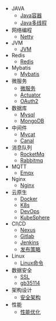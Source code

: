 * JAVA
    * [Java容器](md/Java容器.md)
    * [Java多线程](md/Java多线程.md)
* 网络编程
    * [Netty](md/Netty学习心得.md)
* JVM
    * [JVM](md/JVM.md)
* Redis
    * [Redis](md/Redis.md)
* Mybatis
    * [Mybatis](md/Mybatis.md)
* 微服务
	* [微服务](md/微服务.md)
	* [Actuator](md/Actuator.md)
	* [OAuth2](md/OAuth2.md)
* 数据库
    * [Mysql](md/Mysql.md)
	* [MongoDB](md/MongoDB.md)
* 中间件
    * [Mycat](md/Mycat.md)
	* [Canal](md/Canal.md)
* 消息队列
    * [RocketMq](md/RocketMq.md)
	* [Rabbitmq](md/Rabbitmq.md)
* MQTT
    * [Emqx](md/EMQX.md)
* Nginx
    * [Nginx](md/Nginx.md)
* 云原生
    * [Docker](md/Docker.md)
	* [K8s](md/K8s.md)
	* [DevOps](md/DevOps.md)
	* [KubeSphere](md/KubeSphere.md)
* CI\CD
    * [Nexus](md/Nexus.md)
    * [Gitlab](md/Gitlab.md)
    * [Jenkins](md/Jenkins.md)
	* [发布策略](md/发布策略.md)
* Linux
    * [Linux命令](md/Linux指令.md)
* 数据安全
    * [SSL](md/SSL.md)
	* [gb35114](md/GB35114学习笔记.md)
* 架构设计
    * [安全架构](md/平台安全架构设计.md)
* 性能
    * [性能优化](md/性能优化.md)


